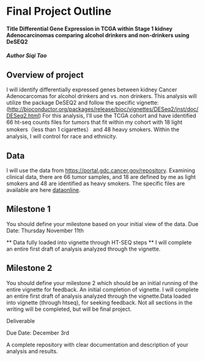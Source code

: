 # Final Project Outline
#### Title Differential Gene Expression in TCGA within Stage 1 kidney Adenocarcinomas comparing alcohol drinkers and non-drinkers using DeSEQ2
##### Author Siqi Tao

## Overview of project 
I will identify differentially expressed genes between kidney Cancer Adenocarcomas for alcohol drinkers and vs. non drinkers. This analysis will utilize the package DeSEQ2 and follow the specific vignette: (http://bioconductor.org/packages/release/bioc/vignettes/DESeq2/inst/doc/DESeq2.html) For this analysis, I'll use the TCGA cohort and have identified 66 ht-seq counts files for tumors that fit within my cohort with 18 light smokers（less than 1 cigarettes） and 48 heavy smokers. Within the analysis, I will control for race and ethnicity.

## Data

I will use the data from https://portal.gdc.cancer.gov/repository. Examining clinical data, there are 66 tumor samples, and 18 are defined by me as light smokers and 48 are identified as heavy smokers. The specific files are available are here [dataonline](https://portal.gdc.cancer.gov/repository?facetTab=cases&filters=%7B%22op%22%3A%22and%22%2C%22content%22%3A%5B%7B%22op%22%3A%22in%22%2C%22content%22%3A%7B%22field%22%3A%22cases.demographic.race%22%2C%22value%22%3A%5B%22white%22%5D%7D%7D%2C%7B%22op%22%3A%22in%22%2C%22content%22%3A%7B%22field%22%3A%22cases.primary_site%22%2C%22value%22%3A%5B%22kidney%22%5D%7D%7D%2C%7B%22op%22%3A%22in%22%2C%22content%22%3A%7B%22field%22%3A%22cases.project.program.name%22%2C%22value%22%3A%5B%22TCGA%22%5D%7D%7D%2C%7B%22op%22%3A%22in%22%2C%22content%22%3A%7B%22field%22%3A%22files.analysis.workflow_type%22%2C%22value%22%3A%5B%22STAR%20-%20Counts%22%5D%7D%7D%2C%7B%22op%22%3A%22in%22%2C%22content%22%3A%7B%22field%22%3A%22files.experimental_strategy%22%2C%22value%22%3A%5B%22RNA-Seq%22%5D%7D%7D%5D%7D&searchTableTab=files).

## Milestone 1

You should define your milestone based on your initial view of the data. Due Date: Thursday November 11th

** Data fully loaded into vignette through HT-SEQ steps ** I will complete an entire first draft of analysis analyzed through the vignette.

## Milestone 2

You should define your milestone 2 which should be an initial running of the entire vignette for feedback. An initial completion of vignette. I will complete an entire first draft of analysis analyzed through the vignette.Data loaded into vignette (through htseq), for seeking feedback. Not all sections in the writing will be completed, but will be final project.

Deliverable

Due Date: December 3rd

A complete repository with clear documentation and description of your analysis and results.

